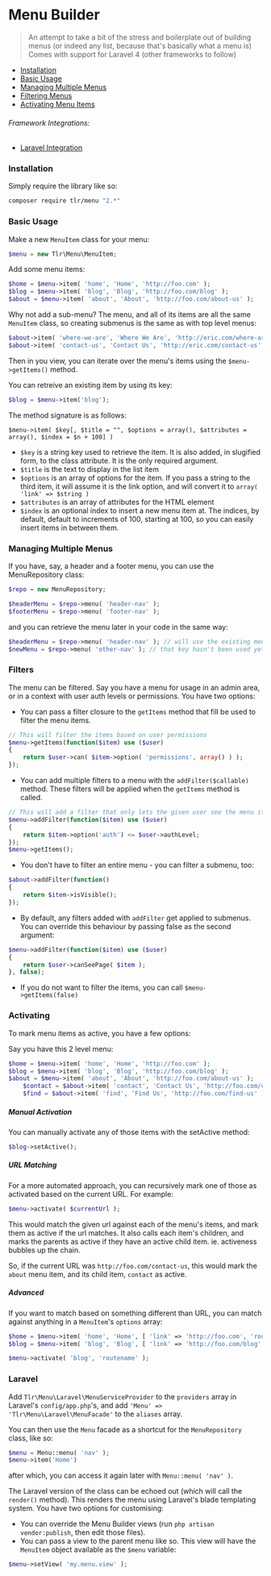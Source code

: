 Menu Builder
============

> An attempt to take a bit of the stress and boilerplate out of building menus (or indeed any list, because that's basically what a menu is)
> Comes with support for Laravel 4 (other frameworks to follow)

- [Installation](#installation)
- [Basic Usage](#basic-usage)
- [Managing Multiple Menus](#managing-multiple-menus)
- [Filtering Menus](#filters)
- [Activating Menu Items](#activating)

###### Framework Integrations:
- [Laravel Integration](#laravel)

### Installation

Simply require the library like so:

```bash
composer require tlr/menu "2.*"
````

### Basic Usage

Make a new `MenuItem` class for your menu:

```php
$menu = new Tlr\Menu\MenuItem;
```

Add some menu items:

```php
$home = $menu->item( 'home', 'Home', 'http://foo.com' );
$blog = $menu->item( 'blog', 'Blog', 'http://foo.com/blog' );
$about = $menu->item( 'about', 'About', 'http://foo.com/about-us' );
```

Why not add a sub-menu? The menu, and all of its items are all the same `MenuItem` class, so creating submenus is the same as with top level menus:

```php
$about->item( 'where-we-are', 'Where We Are', 'http://eric.com/where-are-we' );
$about->item( 'contact-us', 'Contact Us', 'http://eric.com/contact-us' );
```

Then in you view, you can iterate over the menu's items using the `$menu->getItems()` method.

You can retreive an existing item by using its key:

```php
$blog = $menu->item('blog');
```

The method signature is as follows:

```
$menu->item( $key[, $title = "", $options = array(), $attributes = array(), $index = $n + 100] )
```

 - `$key` is a string key used to retrieve the item. It is also added, in slugified form, to the class attribute. It is the only required argument.
 - `$title` is the text to display in the list item
 - `$options` is an array of options for the item. If you pass a string to the third item, it will assume it is the link option, and will convert it to `array( 'link' => $string )`
 - `$attributes` is an array of attributes for the HTML element
 - `$index` is an optional index to insert a new menu item at. The indices, by default, default to increments of 100, starting at 100, so you can easily insert items in between them.

### Managing Multiple Menus

If you have, say, a header and a footer menu, you can use the MenuRepository class:

```php
$repo = new MenuRepository;

$headerMenu = $repo->menu( 'header-nav' );
$footerMenu = $repo->menu( 'footer-nav' );
```

and you can retrieve the menu later in your code in the same way:

```php
$headerMenu = $repo->menu( 'header-nav' ); // will use the existing menu instance cached with this key
$newMenu = $repo->menu( 'other-nav' ); // that key hasn't been used yet, so a new instance will be created and cached with that key
```

### Filters

The menu can be filtered. Say you have a menu for usage in an admin area, or in a context with user auth levels or permissions. You have two options:

- You can pass a filter closure to the `getItems` method that fill be used to filter the menu items.

```php
// This will filter the items based on user permissions
$menu->getItems(function($item) use ($user)
{
	return $user->can( $item->option( 'permissions', array() ) );
});
```

- You can add multiple filters to a menu with the `addFilter($callable)` method. These filters will be applied when the `getItems` method is called.

```php
// This will add a filter that only lets the given user see the menu items if they have the appropriate auth level
$menu->addFilter(function($item) use ($user)
{
	return $item->option('auth') <= $user->authLevel;
});
$menu->getItems();
```

- You don't have to filter an entire menu - you can filter a submenu, too:

```php
$about->addFilter(function()
{
	return $item->isVisible();
});
```

- By default, any filters added with `addFilter` get applied to submenus.
You can override this behaviour by passing false as the second argument:

```php
$menu->addFilter(function($item) use ($user)
{
	return $user->canSeePage( $item );
}, false);
```

- If you do not want to filter the items, you can call `$menu->getItems(false)`

### Activating

To mark menu items as active, you have a few options:

Say you have this 2 level menu:

```php
$home = $menu->item( 'home', 'Home', 'http://foo.com' );
$blog = $menu->item( 'blog', 'Blog', 'http://foo.com/blog' );
$about = $menu->item( 'about', 'About', 'http://foo.com/about-us' );
    $contact = $about->item( 'contact', 'Contact Us', 'http://foo.com/contact-us' );
    $find = $about->item( 'find', 'Find Us', 'http://foo.com/find-us' );
```

##### Manual Activation

You can manually activate any of those items with the setActive method:
```php
$blog->setActive();
```

##### URL Matching

For a more automated approach, you can recursively mark one of those as activated based on the current URL. For example:

```php
$menu->activate( $currentUrl );
```

This would match the given url against each of the menu's items, and mark them as active if the url matches. It also calls each item's children, and marks the parents as active if they have an active child item. ie. activeness bubbles up the chain.

So, if the current URL was `http://foo.com/contact-us`, this would mark the `about` menu item, and its child item, `contact` as active.

##### Advanced

If you want to match based on something different than URL, you can match against anything in a `MenuItem`'s `options` array:

```php
$home = $menu->item( 'home', 'Home', [ 'link' => 'http://foo.com', 'routename' => 'home' ] );
$blog = $menu->item( 'blog', 'Blog', [ 'link' => 'http://foo.com/blog', 'routename' => 'blog' ] );

$menu->activate( 'blog', 'routename' );
```


### Laravel

Add `Tlr\Menu\Laravel\MenuServiceProvider` to the `providers` array in Laravel's `config/app.php`'s, and add `'Menu' => 'Tlr\Menu\Laravel\MenuFacade'` to the `aliases` array.

You can then use the `Menu` facade as a shortcut for the `MenuRepository` class, like so:
```php
$menu = Menu::menu( 'nav' );
$menu->item('Home')
```

after which, you can access it again later with `Menu::menu( 'nav' )`.

The Laravel version of the class can be echoed out (which will call the `render()` method). This renders the menu using Laravel's blade templating system. You have two options for customising:

 -  You can override the Menu Builder views (run `php artisan vendor:publish`, then edit those files).
 -  You can pass a view to the parent menu like so. This view will have the `MenuItem` object available as the `$menu` variable:

```php
$menu->setView( 'my.menu.view' );
```

